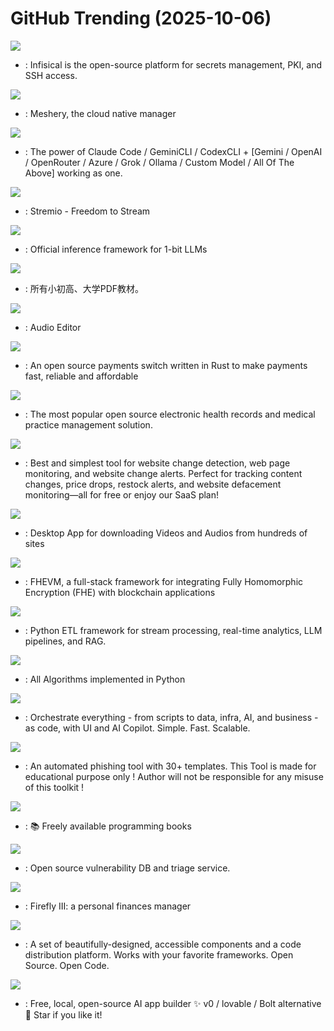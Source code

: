 # GitHub Trending (2025-10-06)

![](https://img.shields.io/badge/TypeScript-New%20327-green?style=flat-square&logo=appveyor)
- [](https://github.comundefined): Infisical is the open-source platform for secrets management, PKI, and SSH access.

![](https://img.shields.io/badge/JavaScript-New%20188-green?style=flat-square&logo=appveyor)
- [](https://github.comundefined): Meshery, the cloud native manager

![](https://img.shields.io/badge/Python-New%2069-green?style=flat-square&logo=appveyor)
- [](https://github.comundefined): The power of Claude Code / GeminiCLI / CodexCLI + [Gemini / OpenAI / OpenRouter / Azure / Grok / Ollama / Custom Model / All Of The Above] working as one.

![](https://img.shields.io/badge/JavaScript-New%20292-green?style=flat-square&logo=appveyor)
- [](https://github.comundefined): Stremio - Freedom to Stream

![](https://img.shields.io/badge/Python-New%201-green?style=flat-square&logo=appveyor)
- [](https://github.comundefined): Official inference framework for 1-bit LLMs

![](https://img.shields.io/badge/Roff-New%2073-green?style=flat-square&logo=appveyor)
- [](https://github.comundefined): 所有小初高、大学PDF教材。

![](https://img.shields.io/badge/C%2B%2B-New%20233-green?style=flat-square&logo=appveyor)
- [](https://github.comundefined): Audio Editor

![](https://img.shields.io/badge/Rust-New%20228-green?style=flat-square&logo=appveyor)
- [](https://github.comundefined): An open source payments switch written in Rust to make payments fast, reliable and affordable

![](https://img.shields.io/badge/PHP-New%203-green?style=flat-square&logo=appveyor)
- [](https://github.comundefined): The most popular open source electronic health records and medical practice management solution.

![](https://img.shields.io/badge/Python-New%20108-green?style=flat-square&logo=appveyor)
- [](https://github.comundefined): Best and simplest tool for website change detection, web page monitoring, and website change alerts. Perfect for tracking content changes, price drops, restock alerts, and website defacement monitoring—all for free or enjoy our SaaS plan!

![](https://img.shields.io/badge/JavaScript-New%20421-green?style=flat-square&logo=appveyor)
- [](https://github.comundefined): Desktop App for downloading Videos and Audios from hundreds of sites

![](https://img.shields.io/badge/Rust-New%20191-green?style=flat-square&logo=appveyor)
- [](https://github.comundefined): FHEVM, a full-stack framework for integrating Fully Homomorphic Encryption (FHE) with blockchain applications

![](https://img.shields.io/badge/Python-New%20340-green?style=flat-square&logo=appveyor)
- [](https://github.comundefined): Python ETL framework for stream processing, real-time analytics, LLM pipelines, and RAG.

![](https://img.shields.io/badge/Python-New%2070-green?style=flat-square&logo=appveyor)
- [](https://github.comundefined): All Algorithms implemented in Python

![](https://img.shields.io/badge/Java-New%20216-green?style=flat-square&logo=appveyor)
- [](https://github.comundefined): Orchestrate everything - from scripts to data, infra, AI, and business - as code, with UI and AI Copilot. Simple. Fast. Scalable.

![](https://img.shields.io/badge/HTML-New%2010-green?style=flat-square&logo=appveyor)
- [](https://github.comundefined): An automated phishing tool with 30+ templates. This Tool is made for educational purpose only ! Author will not be responsible for any misuse of this toolkit !

![](https://img.shields.io/badge/Python-New%20142-green?style=flat-square&logo=appveyor)
- [](https://github.comundefined): 📚 Freely available programming books

![](https://img.shields.io/badge/Python-New%2023-green?style=flat-square&logo=appveyor)
- [](https://github.comundefined): Open source vulnerability DB and triage service.

![](https://img.shields.io/badge/PHP-New%2014-green?style=flat-square&logo=appveyor)
- [](https://github.comundefined): Firefly III: a personal finances manager

![](https://img.shields.io/badge/TypeScript-New%20159-green?style=flat-square&logo=appveyor)
- [](https://github.comundefined): A set of beautifully-designed, accessible components and a code distribution platform. Works with your favorite frameworks. Open Source. Open Code.

![](https://img.shields.io/badge/TypeScript-New%2044-green?style=flat-square&logo=appveyor)
- [](https://github.comundefined): Free, local, open-source AI app builder ✨ v0 / lovable / Bolt alternative 🌟 Star if you like it!

